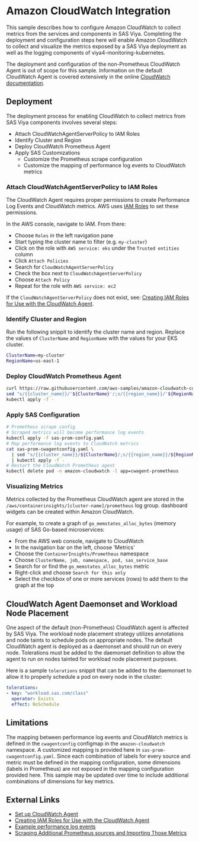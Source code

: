 # Amazon CloudWatch Integration

This sample describes how to configure Amazon CloudWatch to collect metrics
from the services and components in SAS Viya. Completing the deployment
and configuration steps here will enable Amazon CloudWatch to collect and
visualize the metrics exposed by a SAS Viya deployment as well as the logging
components of viya4-monitoring-kubernetes.

The deployment and configuration of the non-Prometheus CloudWatch Agent is out
of scope for this sample. Information on the default CloudWatch Agent is
covered extensively in the online
[CloudWatch documentation](https://aws.amazon.com/cloudwatch/getting-started/).

## Deployment

The deployment process for enabling CloudWatch to collect metrics from SAS Viya
components involves several steps:

* Attach CloudWatchAgentServerPolicy to IAM Roles
* Identify Cluster and Region
* Deploy CloudWatch Prometheus Agent
* Apply SAS Customizations
  * Customize the Prometheus scrape configuration
  * Customize the mapping of performance log events to CloudWatch metrics

### Attach CloudWatchAgentServerPolicy to IAM Roles

The CloudWatch Agent requires proper permissions to create Performance Log
Events and CloudWatch metrics. AWS uses [IAM Roles](https://docs.aws.amazon.com/IAM/latest/UserGuide/id_roles.html)
to set these permissions.

In the AWS console, navigate to IAM. From there:

* Choose `Roles` in the left navigation pane
* Start typing the cluster name to filter (e.g. `my-cluster`)
* Click on the role with `AWS service: eks` under the `Trusted entities` column
* Click `Attach Policies`
* Search for `CloudWatchAgentServerPolicy`
* Check the box next to `CloudWatchAgentServerPolicy`
* Choose `Attach Policy`
* Repeat for the role with `AWS service: ec2`

If the `CloudWatchAgentServerPolicy` does not exist, see:
[Creating IAM Roles for Use with the CloudWatch Agent](https://docs.aws.amazon.com/AmazonCloudWatch/latest/monitoring/create-iam-roles-for-cloudwatch-agent-commandline.html).

### Identify Cluster and Region

Run the following snippit to identify the cluster name and region. Replace the
values of `ClusterName` and `RegionName` with the values for your EKS cluster.

```bash
ClusterName=my-cluster
RegionName=us-east-1
```

### Deploy CloudWatch Prometheus Agent

```bash
curl https://raw.githubusercontent.com/aws-samples/amazon-cloudwatch-container-insights/latest/k8s-deployment-manifest-templates/deployment-mode/service/cwagent-prometheus/prometheus-k8s.yaml | 
sed "s/{{cluster_name}}/'${ClusterName}'/;s/{{region_name}}/'${RegionName}'/" | 
kubectl apply -f -
```

### Apply SAS Configuration

```bash
# Prometheus scrape config
# Scraped metrics will become performance log events
kubectl apply -f sas-prom-config.yaml
# Map performance log events to CloudWatch metrics
cat sas-prom-cwagentconfig.yaml \
  | sed "s/{{cluster_name}}/${ClusterName}/;s/{{region_name}}/${RegionName}/" \
  | kubectl apply -f -
# Restart the CloudWatch Prometheus agent
kubectl delete pod -n amazon-cloudwatch -l app=cwagent-prometheus
```

### Visualizing Metrics

Metrics collected by the Prometheus CloudWatch agent are stored in the
`/aws/containerinsights/[cluster-name]/prometheus` log group.
dashboard widgets can be created within Amazon CloudWatch.

For example, to create a graph of `go_memstates_alloc_bytes`
(memory usage) of SAS Go-based microservices:

* From the AWS web console, navigate to CloudWatch
* In the navigation bar on the left, choose 'Metrics'
* Choose the `ContainerInsights/Prometheus` namespace
* Choose `ClusterName, job, namespace, pod, sas_service_base`
* Search for or find the `go_memstates_alloc_bytes` metric
* Right-click and choose `Search for this only`
* Select the checkbox of one or more services (rows) to add them
to the graph at the top

## CloudWatch Agent Daemonset and Workload Node Placement

One aspect of the default (non-Prometheus) CloudWatch agent is affected by SAS
Viya. The workload node placement strategy utilizes annotations and node taints
to schedule pods on appropriate nodes. The default CloudWatch agent is deployed
as a daemonset and should run on every node. Tolerations must be added to the
daemonset definition to allow the agent to run on nodes tainted for workload
node placement purposes.

Here is a sample `tolerations` snippit that can be added to the daemonset to
allow it to properly schedule a pod on every node in the cluster:

```yaml
tolerations:
- key: "workload.sas.com/class"
  operator: Exists
  effect: NoSchedule
```

## Limitations

The mapping between performance log events and CloudWatch metrics is defined
in the `cwagentconfig` configmap in the `amazon-cloudwatch` namespace. A
customized mapping is provided here in `sas-prom-cwagentconfig.yaml`. Since
each combination of labels for every source and metric must be defined in the
mapping configuration, some dimensions (labels in Prometheus) are not exposed
in the mapping configuration provided here. This sample may be updated over
time to include additional combinations of dimensions for key metrics.

## External Links

* [Set up CloudWatch Agent](https://docs.aws.amazon.com/AmazonCloudWatch/latest/monitoring/ContainerInsights-Prometheus-Setup.html)
* [Creating IAM Roles for Use with the CloudWatch Agent](https://docs.aws.amazon.com/AmazonCloudWatch/latest/monitoring/create-iam-roles-for-cloudwatch-agent-commandline.html)
* [Example performance log events](https://docs.aws.amazon.com/AmazonCloudWatch/latest/monitoring/Container-Insights-reference-performance-logs-EKS.html)
* [Scraping Additional Prometheus sources and Importing Those Metrics](https://docs.aws.amazon.com/AmazonCloudWatch/latest/monitoring/ContainerInsights-Prometheus-Setup-configure-ECS.html)
